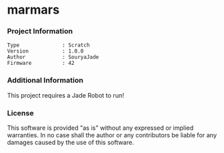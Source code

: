 marmars
================



### Project Information
```
Type              : Scratch
Version           : 1.0.0
Author            : SouryaJade
Firmware          : 42
```

### Additional Information
This project requires a Jade Robot to run!

### License
This software is provided "as is" without any expressed or implied warranties.  In no case shall the author or any contributors be liable for any damages caused by the use of this software.

